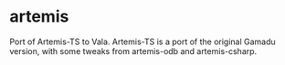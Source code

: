 # artemis



Port of Artemis-TS to Vala. Artemis-TS is a port of the original Gamadu version, with some tweaks from artemis-odb and artemis-csharp.